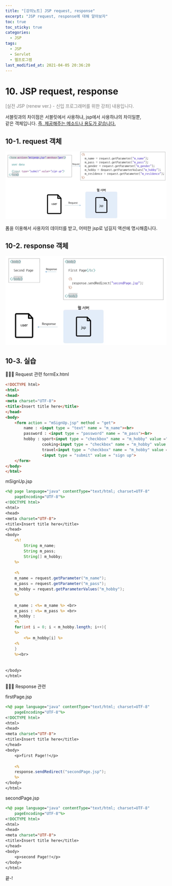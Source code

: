 ```yaml
---
title: "[강의노트] JSP request, response"
excerpt: "JSP request, response에 대해 알아보자"
toc: true
toc_sticky: true
categories:
  - JSP
tags:
  - JSP
  - Servlet
  - 웹프로그램
last_modified_at: 2021-04-05 20:36:20
---
```

# 10. JSP request, response
<span style="color:grey">[실전 JSP (renew ver.) - 신입 프로그래머를 위한 강좌] 내용입니다.</span>

서블릿과의 차이점은 서블릿에서 사용하냐, jsp에서 사용하냐의 차이일뿐,  
같은 객체입니다. <u>즉, 제공해주는 메소드나 용도가 같습니다.</u>  
  
## 10-1. request 객체

![이미지](/assets/images/JSP&Servlet/실전JSP/10강/10강_1.png)

폼을 이용해서 사용자의 데이터를 받고, 어떠한 jsp로 넘길지 액션에 명시해줍니다.  

## 10-2. response 객체

![이미지](/assets/images/JSP&Servlet/실전JSP/10강/10강_2.png)

## 10-3. 실습

💁🏻‍♂️ Request 관련
formEx.html

```html
<!DOCTYPE html>
<html>
<head>
<meta charset="UTF-8">
<title>Insert title here</title>
</head>
<body>
	<form action = "mSignUp.jsp" method = "get">
		name : <input type = "text" name = "m_name"><br>
		password : <input type = "password" name = "m_pass"><br>
		hobby : sport<input type = "checkbox" name = "m_hobby" value ="sport">,
				cooking<input type = "checkbox" name = "m_hobby" value ="cooking">,
				travel<input type = "checkbox" name = "m_hobby" value ="travel"><br>
				<input type = "submit" value = "sign up">
	</form>
</body>
</html>
```

mSignUp.jsp

```jsp
<%@ page language="java" contentType="text/html; charset=UTF-8"
    pageEncoding="UTF-8"%>
<!DOCTYPE html>
<html>
<head>
<meta charset="UTF-8">
<title>Insert title here</title>
</head>
<body>
	<%!
		String m_name;
		String m_pass;
		String[] m_hobby;
	%>
	
	<%
	m_name = request.getParameter("m_name");
	m_pass = request.getParameter("m_pass");
	m_hobby = request.getParameterValues("m_hobby");
	%>
	
	m_name : <%= m_name %> <br>
	m_pass : <%= m_pass %> <br>
	m_hobby :
	<%
	for(int i = 0; i < m_hobby.length; i++){
	%>
		<%= m_hobby[i] %>
	<%
	}
	%><br>
	
	
</body>
</html>
```

💁🏻‍♂️ Response 관련

firstPage.jsp
```jsp
<%@ page language="java" contentType="text/html; charset=UTF-8"
    pageEncoding="UTF-8"%>
<!DOCTYPE html>
<html>
<head>
<meta charset="UTF-8">
<title>Insert title here</title>
</head>
<body>
	<p>first Page!!</p>
	
	<%
	response.sendRedirect("secondPage.jsp");
	%>
</body>
</html>
```

secondPage.jsp
```jsp
<%@ page language="java" contentType="text/html; charset=UTF-8"
    pageEncoding="UTF-8"%>
<!DOCTYPE html>
<html>
<head>
<meta charset="UTF-8">
<title>Insert title here</title>
</head>
<body>
	<p>second Page!!</p>
</body>
</html>
```
  
끝-!